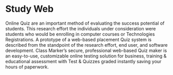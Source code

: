 
# Study Web

Online Quiz are an important method of evaluating the success potential of students. This research effort the individuals under consideration were students who would be enrolling in computer courses or Technologies Registrations. A prototype of a web-based placement Quiz system is described from the standpoint of the research effort, end user, and software development. Class Marker’s secure, professional web-based Quiz maker is an easy-to-use, customizable online testing solution for business, training & educational assessment with Test & Quizzes graded instantly saving your hours of paperwork.
